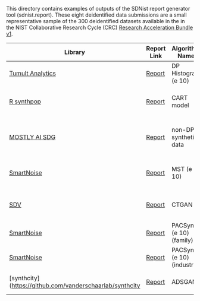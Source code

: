 This directory contains examples of outputs of the SDNist report generator tool (sdnist.report).  These eight deidentified data submissions are a small representative sample of the 300 deidentified datasets available in the in the NIST Collaborative Research Cycle (CRC) [Research Acceleration Bundle v1](https://github.com/usnistgov/privacy_collaborative_research_cycle/).


Library | Report Link | Algorithm Name | Privacy Type | Algorithm Type |
------- | ----------- | -------------- | ------------ | -------------- |	
[Tumult Analytics](https://docs.tmlt.dev/analytics/latest/) 			  | [Report](https://htmlpreview.github.io/?https://github.com/usnistgov/SDNist/tree/main/sdnist/report/sample-reports/report_dphist_e_10_cf8_na2019_05-19-2023T18.01.12/report.html) | DP Histogram (e 10) | Differential Privacy (DP) | simple noisy histogram |
[R synthpop](https://cran.r-project.org/web/packages/synthpop/index.html) | [Report](https://htmlpreview.github.io/?https://github.com/usnistgov/SDNist/tree/main/sdnist/report/sample-reports/report_cart_cf21_na2019_05-19-2023T18.01.12/report.html) | CART model | non-DP synthetic data | multiple imputation decision tree |
[MOSTLY AI SDG](https://mostly.ai/synthetic-data) 						  | [Report](https://htmlpreview.github.io/?https://github.com/usnistgov/SDNist/tree/main/sdnist/report/sample-reports/report_mostlyai_sd_platform_MichaelPlatzer_2_05-19-2023T18.01.12/report.html) | non-DP synthetic data | proprietary pre-trained neural network |
[SmartNoise](https://github.com/opendp/smartnoise-sdk/tree/main/synth)    | [Report](https://htmlpreview.github.io/?https://github.com/usnistgov/SDNist/tree/main/sdnist/report/sample-reports/report_mst_e10_demographic_focused_na2019_05-19-2023T18.01.12/report.html) | MST (e 10) | DP | probabilistic graphical model (PGM) |
[SDV](https://github.com/sdv-dev/CTGAN) 								  | [Report](https://htmlpreview.github.io/?https://github.com/usnistgov/SDNist/tree/main/sdnist/report/sample-reports/report_sdv_ctgan_epochs500_SlokomManel_1_05-19-2023T18.01.12/report.html) | CTGAN  | non-DP synthetic data |  generative adversarial network (GAN) |
[SmartNoise](https://github.com/opendp/smartnoise-sdk/tree/main/synth)    | [Report](https://htmlpreview.github.io/?https://github.com/usnistgov/SDNist/tree/main/sdnist/report/sample-reports/report_pac_synth_e_10_family_focused_na2019_05-19-2023T18.01.12/report.html) | PACSynth (e 10) (family) | DP + k-anonymity | constraint satisfaction |
[SmartNoise](https://github.com/opendp/smartnoise-sdk/tree/main/synth)    | [Report](https://htmlpreview.github.io/?https://github.com/usnistgov/SDNist/tree/main/sdnist/report/sample-reports/report_pac_synth_e_10_industry_focused_na2019_05-19-2023T18.01.12/report.html) | PACSynth (e 10) (industry) | DP + k-anonymity | constraint satisfaction |
[synthcity](https://github.com/vanderschaarlab/synthcity                  | [Report](https://htmlpreview.github.io/?https://github.com/usnistgov/SDNist/tree/main/sdnist/report/sample-reports/report_adsgan_ZhaozhiQian_1_05-19-2023T18.01.12/report.html) | ADSGAN | custom noise injection | GAN | 
